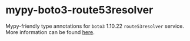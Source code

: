 # mypy-boto3-route53resolver

Mypy-friendly type annotations for `boto3` 1.10.22 `route53resolver` service.
More information can be found [here](https://github.com/vemel/mypy_boto3).